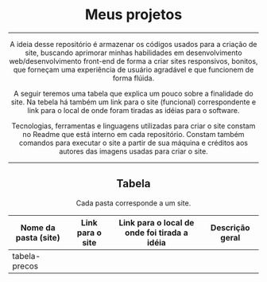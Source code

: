<div align="center">
  <h1>Meus projetos</h1>
  <hr>
  <p>A ideia desse repositório é armazenar os códigos usados para a criação de site, buscando aprimorar minhas habilidades em desenvolvimento web/desenvolvimento front-end de forma a criar sites responsivos, bonitos, que forneçam uma experiência de usuário agradável e que funcionem de forma flúida.</p>
  <p>A seguir teremos uma tabela que explica um pouco sobre a finalidade do site. Na tebela há também um link para o site (funcional) correspondente e link para o local de onde foram tiradas as idéias para o software.</p>
  <p>Tecnologias, ferramentas e linguagens utilizadas para criar o site constam no Readme que está interno em cada repositório. Constam também comandos para executar o site a partir de sua máquina e créditos aos autores das imagens usadas para criar o site.</p>
  <hr>
  <h2>Tabela</h2>
  <p>Cada pasta corresponde a um site.</p>
  
  Nome da pasta (site) | Link para o site | Link para o local de onde foi tirada a idéia | Descrição geral
  --- | --- |  --- |---
  tabela-precos |
  
</div>
